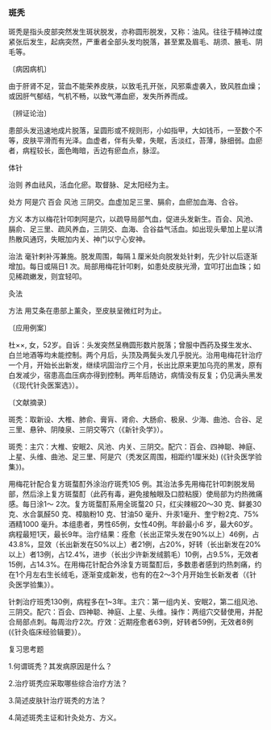 ### 斑秃

斑秃是指头皮部突然发生斑状脱发，亦称圆形脱发，又称：油风。往往于精神过度紧张后发生，起病突然，严重者全部头发均脱落，甚至累及眉毛、胡须、腋毛、阴毛等。

〔病因病机〕

由于肝肾不足，营血不能荣养皮肤，以致毛孔开张，风邪乘虚袭入，致风胜血燥；或因肝气郁结，气机不畅，以致气滞血瘀，发失所养而成。

〔辨证论治〕

患部头发迅速地成片脱落，呈圆形或不规则形，小如指甲，大如钱币，一至数个不等，皮肤平滑而有光泽。血虚者，伴有头晕，失眠，舌淡红，苔薄，脉细弱。血瘀者，病程较长，面色晦暗，舌边有瘀血点，脉涩。

体针

治则  养血祛风，活血化瘀。取督脉、足太阳经为主。

处方  阿是穴  百会  风池  三阴交。血虚加足三里、膈俞，血瘀加血海、合谷。

方义  本方以梅花针叩刺阿是穴，以疏导局部气血，促进头发新生。百会、风池、膈俞、足三里、疏风养血，三阴交、血海、合谷益气活血。如出现头晕加上星以清热散风通窍，失眠加内关、神门以宁心安神。

治法  毫针剌补泻兼施。脱发周围，每隔１厘米处向脱发处针剌，先少针以后逐渐增加。每日或隔日1 次。局部用梅花针叩剌，如患处皮肤光滑，宜叩打出血珠；如见稀疏嫩发，则宜轻叩。

灸法

方法  用艾条在患部上薰灸，至皮肤呈微红时为止。

〔应用例案〕

杜××, 女，52岁。自诉：头发突然呈椭圆形数片脱落；曾服中西药及搽生发水、白兰地酒等均未能控制。两个月后，头顶及两鬓头发几乎脱光。治用电梅花针治疗一个月，开始长出新发，继续巩固治疗三个月，长出比原来更加乌亮的黑发，原有白发减少，宿患高血压病亦得到控制。两年后随访，病情没有反复；仍见满头黑发（《现代针灸医案选》）。

〔文献摘录〕

斑秃：取新设、大椎、肺俞、膏肓、肾俞、大肠俞、极泉、少海、曲池、合谷、足三里、悬钟、阴陵泉、三阴交等穴（《新针灸学》）。

斑秃：主穴：大椎、安眠2、风池、内关、三阴交。配穴：百会、四神聪、神庭、上星、头维、曲池、足三里、阿是穴（秃发区周围，相距约1厘米处) (《针灸医学验集》)。

用梅花针配合复方斑蝥酊外涂治疗斑秃105 例。其治法多先用梅花针叩刺脱发局部，然后涂上复方斑蝥酊（此药有毒，避免接触眼及口腔粘膜）使局部为灼热微痛感。每日涂1～ 2次。复方斑蝥酊系用全斑蝥20 只，红尖辣椒20～30 克、鲜姜30 克、水合氯醛50 克、樟脑粉10 克、甘油50 毫升、升汞1毫升、奎宁粉2克、75%酒精1000 毫升。本组患者，男性65例，女性40例。年龄最小6 岁，最大60岁。病程最短1天，最长9年。治疗结果：痊愈（长出正常头发在90%以上）46例，占43.8%，显效（长出新发在50%以上）者21例，占20%，好转（长出新发在20%以上）者13例，占12.4%，进步（长出少许新发绒鹅毛）10例，占9.5%，无效者15例，占14.3%。在用梅花针配合外涂复方斑蝥酊后，多数患者感到灼热刺痛，约在1个月左右生长绒毛，逐渐变成新发，也有的在2～3个月开始生长新发者（《针灸医学验集》）。

针刺治疗班秃130例，病程多在1~3年。主穴：第一组内关、安眠2，第二组风池、三阴交。配穴：百会、四神聪、神庭、上星、头维。操作：两组穴交替使用，并配合局部点刺。每周治疗2次。疗效：近期痊愈者63例，好转者59例，无效者8例(《针灸临床经验辑要》）。

复习思考题

1.何谓斑秃？其发病原因是什么？

2.治疗斑秃应采取哪些综合治疗方法？

3.简述皮肤针治疗斑秃的方法？

4.简述斑秃主证和针灸处方、方义。